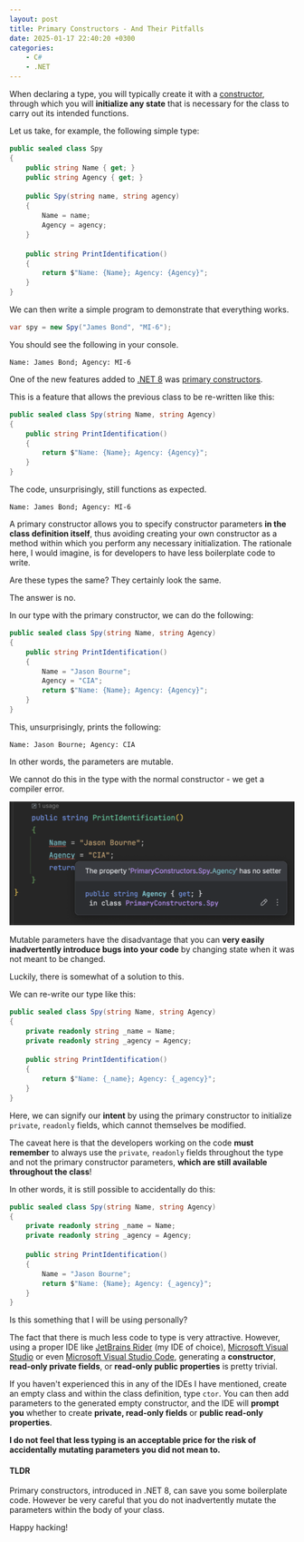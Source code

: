 ```yaml
---
layout: post
title: Primary Constructors - And Their Pitfalls
date: 2025-01-17 22:40:20 +0300
categories:
    - C#
    - .NET
---
```


When declaring a type, you will typically create it with a [constructor](https://learn.microsoft.com/en-us/dotnet/csharp/programming-guide/classes-and-structs/constructors), through which you will **initialize any state** that is necessary for the class to carry out its intended functions.

Let us take, for example, the following simple type:

```c#
public sealed class Spy
{
    public string Name { get; }
    public string Agency { get; }

    public Spy(string name, string agency)
    {
        Name = name;
        Agency = agency;
    }

    public string PrintIdentification()
    {
        return $"Name: {Name}; Agency: {Agency}";
    }
}
```

We can then write a simple program to demonstrate that everything works.

```c#
var spy = new Spy("James Bond", "MI-6");
```

You should see the following in your console.

```plaintext
Name: James Bond; Agency: MI-6
```

One of the new features added to [.NET 8](https://learn.microsoft.com/en-us/dotnet/core/whats-new/dotnet-8/overview) was [primary constructors](https://learn.microsoft.com/en-us/dotnet/csharp/language-reference/proposals/csharp-12.0/primary-constructors).

This is a feature that allows the previous class to be re-written like this:

```c#
public sealed class Spy(string Name, string Agency)
{
    public string PrintIdentification()
    {
        return $"Name: {Name}; Agency: {Agency}";
    }
}
```

The code, unsurprisingly, still functions as expected.

```plaintext
Name: James Bond; Agency: MI-6
```

A primary constructor allows you to specify constructor parameters **in the class definition itself**, thus avoiding creating your own constructor as a method within which you perform any necessary initialization. The rationale here, I would imagine, is for developers to have less boilerplate code to write.

Are these types the same? They certainly look the same.

The answer is no.

In our type with the primary constructor, we can do the following:

```c#
public sealed class Spy(string Name, string Agency)
{
    public string PrintIdentification()
    {
        Name = "Jason Bourne";
        Agency = "CIA";
        return $"Name: {Name}; Agency: {Agency}";
    }
}
```

This, unsurprisingly, prints the following:

```plaintext
Name: Jason Bourne; Agency: CIA
```

In other words, the parameters are mutable.

We cannot do this in the type with the normal constructor - we get a compiler error.

![PrimaryConstructor](../images/2025/01/PrimaryConstructor.png)

Mutable parameters have the disadvantage that you can **very easily inadvertently introduce bugs into your code** by changing state when it was not meant to be changed.

Luckily, there is somewhat of a solution to this.

We can re-write our type like this:

```c#
public sealed class Spy(string Name, string Agency)
{
    private readonly string _name = Name;
    private readonly string _agency = Agency;

    public string PrintIdentification()
    {
        return $"Name: {_name}; Agency: {_agency}";
    }
}
```

Here, we can signify our **intent** by using the primary constructor to initialize `private`, `readonly` fields, which cannot themselves be modified.

The caveat here is that the developers working on the code **must remember** to always use the `private`, `readonly` fields throughout the type and not the primary constructor parameters, **which are still available throughout the class**!

In other words, it is still possible to accidentally do this:

```c#
public sealed class Spy(string Name, string Agency)
{
    private readonly string _name = Name;
    private readonly string _agency = Agency;

    public string PrintIdentification()
    {
        Name = "Jason Bourne";
        return $"Name: {Name}; Agency: {_agency}";
    }
}
```

Is this something that I will be using personally?

The fact that there is much less code to type is very attractive. However, using a proper IDE like [JetBrains Rider](https://www.jetbrains.com/rider/) (my IDE of choice), [Microsoft Visual Studio](https://visualstudio.microsoft.com) or even [Microsoft Visual Studio Code](https://code.visualstudio.com), generating a **constructor**, **read-only private fields**, or **read-only public properties** is pretty trivial.

If you haven't experienced this in any of the IDEs I have mentioned, create an empty class and within the class definition, type `ctor`. You can then add parameters to the generated empty constructor, and the IDE will **prompt you** whether to create **private, read-only fields** or **public read-only properties**.

**I do not feel that less typing is an acceptable price for the risk of accidentally mutating parameters you did not mean to.**

#### TLDR

Primary constructors, introduced in .NET 8, can save you some boilerplate code. However be very careful that you do not inadvertently mutate the parameters within the body of your class.

Happy hacking!
